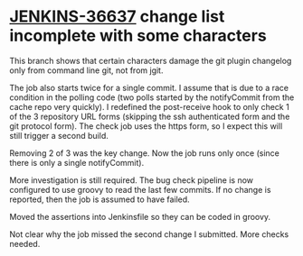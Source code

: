 # [JENKINS-36637](https://issues.jenkins-ci.org/browse/JENKINS-36637) change list incomplete with some characters

This branch shows that certain characters damage the git plugin changelog
only from command line git, not from jgit.

The job also starts twice for a single commit.  I assume that is due to a
race condition in the polling code (two polls started by the notifyCommit
from the cache repo very quickly).  I redefined the post-receive hook to
only check 1 of the 3 repository URL forms (skipping the ssh authenticated
form and the git protocol form).  The check job uses the https form,
so I expect this will still trigger a second build.

Removing 2 of 3 was the key change.  Now the job runs only once (since
there is only a single notifyCommit).

More investigation is still required. The bug check pipeline is now
configured to use groovy to read the last few commits. If no change is
reported, then the job is assumed to have failed.

Moved the assertions into Jenkinsfile so they can be coded in groovy.

Not clear why the job missed the second change I submitted.  More checks
needed.

